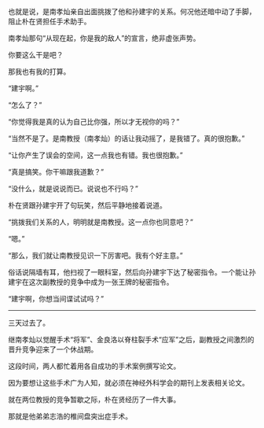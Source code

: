 也就是说，是南孝灿亲自出面挑拨了他和孙建宇的关系。何况他还暗中动了手脚，阻止朴在贤担任手术助手。

南孝灿那句“从现在起，你是我的敌人”的宣言，绝非虚张声势。

你要这么干是吧？

那我也有我的打算。

“建宇啊。”

“怎么了？”

“你觉得我是真的认为自己比你强，所以才无视你的吗？”

“当然不是了。是南教授（南孝灿）的话让我动摇了，是我错了。真的很抱歉。”

“让你产生了误会的空间，这一点我也有错。我也很抱歉。”

“真是搞笑。你干嘛跟我道歉？”

“没什么，就是说说而已。说说也不行吗？”

朴在贤跟孙建宇开了句玩笑，然后平静地接着说道。

“挑拨我们关系的人，明明就是南教授。这一点你也同意吧？”

“嗯。”

“那么，我们就让南教授见识一下厉害吧。我有个好主意。”

俗话说隔墙有耳，他扫视了一眼科室，然后向孙建宇下达了秘密指令。一个能让孙建宇在这次副教授的竞争中成为一张王牌的秘密指令。

“建宇啊，你想当间谍试试吗？”

***

三天过去了。

继南孝灿以觉醒手术“将军”、金良洛以脊柱裂手术“应军”之后，副教授之间激烈的晋升竞争迎来了一个休战期。

这段时间，两人都忙着用各自成功的手术案例撰写论文。

因为要想让这些手术广为人知，就必须在神经外科学会的期刊上发表相关论文。

就在两位教授的竞争暂歇之际，朴在贤经历了一件大事。

那就是他弟弟志浩的椎间盘突出症手术。